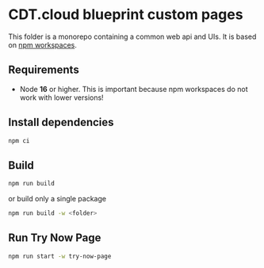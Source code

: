 # CDT.cloud blueprint custom pages

This folder is a monorepo containing a common web api and UIs.
It is based on [npm workspaces](https://docs.npmjs.com/cli/v8/using-npm/workspaces#running-commands-in-the-context-of-workspaces).

## Requirements

- Node **16** or higher. This is important because npm workspaces do not work with lower versions!

## Install dependencies

```bash
npm ci
```

## Build

```bash
npm run build
```

or build only a single package

```bash
npm run build -w <folder>
```

## Run Try Now Page

```bash
npm run start -w try-now-page
```
